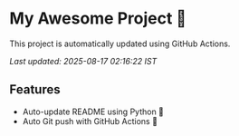 # My Awesome Project 🚀

This project is automatically updated using GitHub Actions.

_Last updated: 2025-08-17 02:16:22 IST_

## Features
- Auto-update README using Python 🐍
- Auto Git push with GitHub Actions 🤖
